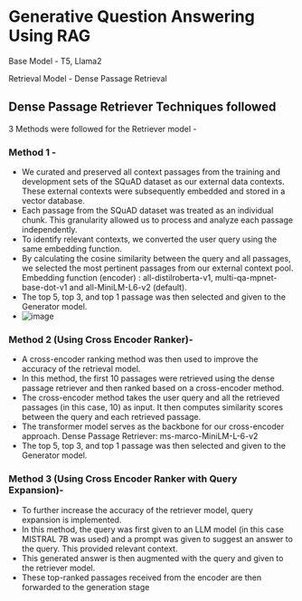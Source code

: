 # Generative Question Answering Using RAG
Base Model - T5, Llama2

Retrieval Model - Dense Passage Retrieval

## Dense Passage Retriever Techniques followed
3 Methods were followed for the Retriever model -

### Method 1 - 
* We curated and preserved all context passages from the training and development sets of the SQuAD dataset as our external data contexts. These external contexts were subsequently embedded and stored in a vector database.
* Each passage from the SQuAD dataset was treated as an individual chunk. This granularity allowed us to process and analyze each passage independently.
* To identify relevant contexts, we converted the user query using the same embedding function.
* By calculating the cosine similarity between the query and all passages, we selected the most pertinent passages from our external context pool.
Embedding function (encoder) : all-distilroberta-v1, multi-qa-mpnet-base-dot-v1 and all-MiniLM-L6-v2 (default).
* The top 5, top 3, and top 1 passage was then selected and given to the Generator model.
* ![image](https://github.com/tanishq51099/Generative-Question-Answering/assets/114322584/b9003815-56cd-468c-aa6e-182ae88ab5a7)


### Method 2 (Using Cross Encoder Ranker)- 
* A cross-encoder ranking method was then used to improve the accuracy of the retrieval model.
* In this method, the first 10 passages were retrieved using the dense passage retriever and then ranked based on a cross-encoder method.
* The cross-encoder method takes the user query and all the retrieved passages (in this case, 10) as input. It then computes similarity scores between the query and each retrieved passage.
* The transformer model serves as the backbone for our cross-encoder approach.
Dense Passage Retriever: ms-marco-MiniLM-L-6-v2
* The top 5, top 3, and top 1 passage was then selected and given to the Generator model.

### Method 3 (Using Cross Encoder Ranker with Query Expansion)-
* To further increase the accuracy of the retriever model, query expansion is implemented.
* In this method, the query was first given to an LLM model (in this case MISTRAL 7B was used) and a prompt was given to suggest an answer to the query. This provided relevant context.
* This generated answer is then augmented with the query and given to the retriever model.
* These top-ranked passages received from the encoder are then forwarded to the generation stage
